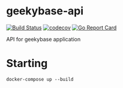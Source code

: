 # geekybase-api
[![Build Status](https://travis-ci.com/Aorjoa/geekybase-api.svg?branch=master)](https://travis-ci.com/Aorjoa/geekybase-api)
[![codecov](https://codecov.io/gh/Aorjoa/geekybase-api/branch/master/graph/badge.svg)](https://codecov.io/gh/Aorjoa/geekybase-api)
[![Go Report Card](https://goreportcard.com/badge/github.com/Aorjoa/geekybase-api)](https://goreportcard.com/report/github.com/Aorjoa/geekybase-api)

API for geekybase application

# Starting
`docker-compose up --build`
